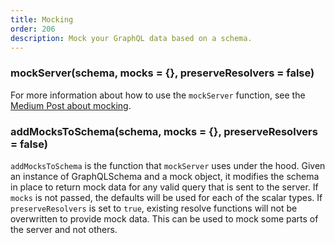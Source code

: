 ```yaml
---
title: Mocking
order: 206
description: Mock your GraphQL data based on a schema.
---
```


<h3 id="mockServer" title="mockServer">
  mockServer(schema, mocks = {}, preserveResolvers = false)
</h3>

For more information about how to use the `mockServer` function, see the [Medium Post about mocking](https://medium.com/apollo-stack/mocking-your-server-with-just-one-line-of-code-692feda6e9cd).

<h3 id="addMocksToSchema" title="addMocksToSchema">
  addMocksToSchema(schema, mocks = {}, preserveResolvers = false)
</h3>

`addMocksToSchema` is the function that `mockServer` uses under the hood. Given an instance of GraphQLSchema and a mock object, it modifies the schema in place to return mock data for any valid query that is sent to the server. If `mocks` is not passed, the defaults will be used for each of the scalar types. If `preserveResolvers` is set to `true`, existing resolve functions will not be overwritten to provide mock data. This can be used to mock some parts of the server and not others.

